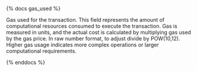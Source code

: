 {% docs gas_used %}

Gas used for the transaction. This field represents the amount of computational resources consumed to execute the transaction. Gas is measured in units, and the actual cost is calculated by multiplying gas used by the gas price. In raw number format, to adjust divide by POW(10,12). Higher gas usage indicates more complex operations or larger computational requirements.

{% enddocs %}
